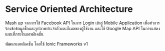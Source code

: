 # Service Oriented Architecture

  Mash up จากการใช้ Facebook API ในการ Login เข้าสู่ Mobile Application เพื่อทำการร้องข้อข้อมูลชื่อและรูปภาพประจำตัวและอีเมลของผู้ใช้งาน
  และใช้ Google Map API ในการแสดงแผนที่ภายในแอพลิเคชั่น
  
  พัฒนาแอพลิเคชั่น โดยใช้ Ionic Frameworks v1
